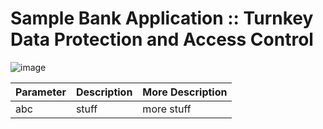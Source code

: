 # Sample Bank Application :: Turnkey Data Protection and Access Control
![image](https://user-images.githubusercontent.com/111074839/187699739-a6065f0d-81a4-4f49-ab95-cdbdaaed8e99.png)

Parameter | Description | More Description
--- | --- | ---
abc | stuff | more stuff
